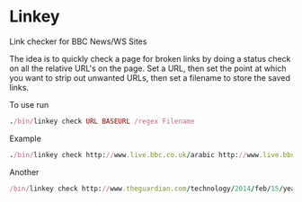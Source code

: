 Linkey
=====

Link checker for BBC News/WS Sites

The idea is to quickly check a page for broken links by doing a status check on all the relative URL's on the page.  Set a URL, then set the point at which you want to strip out unwanted URLs, then set a filename to store the saved links.

To use run 

```ruby
./bin/linkey check URL BASEURL /regex Filename
```
Example

```ruby
./bin/linkey check http://www.live.bbc.co.uk/arabic http://www.live.bbc.co.uk /arabic arabic.md
```
Another

```ruby
/bin/linkey check http://www.theguardian.com/technology/2014/feb/15/year-of-code-needs-reboot-teachers http://theguardian.com /technology news.md
```